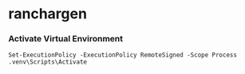 ﻿# ranchargen

### Activate Virtual Environment
  `Set-ExecutionPolicy -ExecutionPolicy RemoteSigned -Scope Process`
  `.venv\Scripts\Activate`